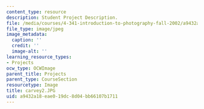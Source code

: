```yaml
---
content_type: resource
description: Student Project Description.
file: /media/courses/4-341-introduction-to-photography-fall-2002/a9432a18eae019dc8d04bb66107b1711_carvey2.JPG
file_type: image/jpeg
image_metadata:
  caption: ''
  credit: ''
  image-alt: ''
learning_resource_types:
- Projects
ocw_type: OCWImage
parent_title: Projects
parent_type: CourseSection
resourcetype: Image
title: carvey2.JPG
uid: a9432a18-eae0-19dc-8d04-bb66107b1711
---
```

